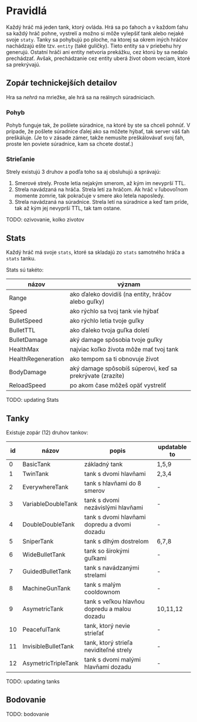 # Pravidlá

Každý hráč má jeden tank, ktorý ovláda.
Hrá sa po ťahoch a v každom ťahu sa každý hráč pohne,
vystrelí a možno si môže vylepšiť tank alebo nejaké svoje `staty`.
Tanky sa pohybujú po ploche, na ktorej sa okrem iných hráčov nachádzajú
ešte tzv. `entity` (také guličky). Tieto entity sa v priebehu hry generujú.
Ostatní hráči ani entity netvoria prekážku, cez ktorú by sa nedalo prechádzať.
Avšak, prechádzanie cez entity uberá život obom veciam, ktoré sa prekrývajú.

## Zopár technickejších detailov

Hra sa _nehrá_ na mriežke, ale hrá sa na reálnych súradniciach.

### Pohyb

Pohyb funguje tak, že pošlete súradnice, na ktoré by ste sa chceli pohnúť.
V prípade, že pošlete súradnice ďalej ako sa môžete hýbať, tak server váš ťah preškáluje.
(Je to v zásade zámer, takže nemusíte preškálovávať svoj ťah,
proste len poviete súradnice, kam sa chcete dostať.)

### Strieľanie

Strely existujú 3 druhov a podľa toho sa aj obsluhujú a správajú:

1. Smerové strely. Proste letia nejakým smerom, až kým im nevyprší TTL.
2. Strela navádzaná na hráča. Strela letí za hráčom.
   Ak hráč v ľubovoľnom momente zomrie, tak pokračuje v smere ako letela naposledy.
3. Strela navádzaná na súradnice. Strela letí na súradnice a keď tam príde,
   tak až kým jej nevyprší TTL, tak tam ostane.

TODO: ozivovanie, kolko zivotov

## Stats

Každý hráč má svoje `stats`, ktoré sa skladajú zo `stats` samotného hráča a `stats` tanku.

Stats sú takéto:

| názov              | význam                                                    |
| ------------------ | --------------------------------------------------------- |
| Range              | ako ďaleko dovidíš (na entity, hráčov alebo guľky)        |
| Speed              | ako rýchlo sa tvoj tank vie hýbať                         |
| BulletSpeed        | ako rýchlo letia tvoje guľky                              |
| BulletTTL          | ako ďaleko tvoja guľka doletí                             |
| BulletDamage       | aký damage spôsobia tvoje guľky                           |
| HealthMax          | najviac koľko života môže mať tvoj tank                   |
| HealthRegeneration | ako tempom sa ti obnovuje život                           |
| BodyDamage         | aký damage spôsobíš súperovi, keď sa prekrývate (zrazíte) |
| ReloadSpeed        | po akom čase môžeš opäť vystreliť                         |

TODO: updating Stats

## Tanky

Existuje zopár (12) druhov tankov:

| id | názov               | popis                                        | updatable to |
| -- | ------------------- | -------------------------------------------- | ------------ |
|  0 | BasicTank           | základný tank                                | 1,5,9        |
|  1 | TwinTank            | tank s dvomi hlavňami                        | 2,3,4        |
|  2 | EverywhereTank      | tank s hlavňami do 8 smerov                  | -            |
|  3 | VariableDoubleTank  | tank s dvomi nezávislými hlavňami            | -            |
|  4 | DoubleDoubleTank    | tank s dvomi hlavňami dopredu a dvomi dozadu | -            |
|  5 | SniperTank          | tank s dlhým dostrelom                       | 6,7,8        |
|  6 | WideBulletTank      | tank so širokými guľkami                     | -            |
|  7 | GuidedBulletTank    | tank s navádzanými strelami                  | -            |
|  8 | MachineGunTank      | tank s malým cooldownom                      | -            |
|  9 | AsymetricTank       | tank s veľkou hlavňou dopredu a malou dozadu | 10,11,12     |
| 10 | PeacefulTank        | tank, ktorý nevie strieľať                   | -            |
| 11 | InvisibleBulletTank | tank, ktorý strieľa neviditeľné strely       | -            |
| 12 | AsymetricTripleTank | tank s dvomi malými hlavňami dozadu          | -            |

TODO: updating tanks

## Bodovanie

TODO: bodovanie
